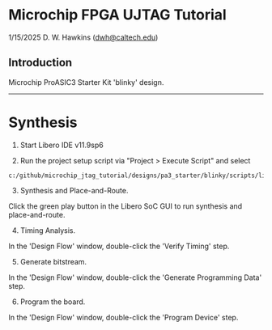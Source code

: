 # Microchip FPGA UJTAG Tutorial

1/15/2025 D. W. Hawkins (dwh@caltech.edu)

## Introduction

Microchip ProASIC3 Starter Kit 'blinky' design.

-------------------------------------------------------------------------------
# Synthesis

1. Start Libero IDE v11.9sp6

2. Run the project setup script via "Project > Execute Script" and select

 ~~~
 c:/github/microchip_jtag_tutorial/designs/pa3_starter/blinky/scripts/libero.tcl
 ~~~

3. Synthesis and Place-and-Route.

 Click the green play button in the Libero SoC GUI to run synthesis and place-and-route.

4. Timing Analysis.

 In the 'Design Flow' window, double-click the 'Verify Timing' step.

5. Generate bitstream.

 In the 'Design Flow' window, double-click the 'Generate Programming Data' step.

6. Program the board.

 In the 'Design Flow' window, double-click the 'Program Device' step.
 
